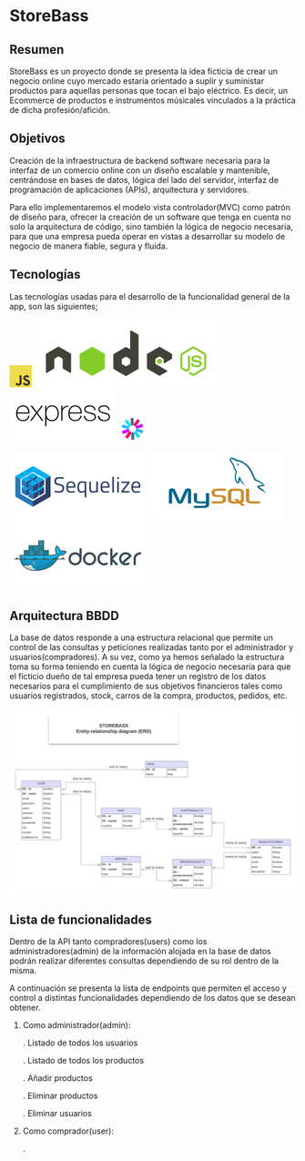 # StoreBass 

## Resumen 

StoreBass es un proyecto donde se presenta la idea ficticia de crear un negocio online cuyo mercado estaría orientado a suplir y suministar productos para aquellas personas que tocan el bajo eléctrico. Es decir, un Ecommerce de productos e instrumentos músicales vinculados a la práctica de dicha profesión/afición. 

## Objetivos 
Creación de la infraestructura de backend software necesaria para la interfaz de un comercio online con un diseño escalable y mantenible, centrándose en bases de datos, lógica del lado del servidor, interfaz de programación de aplicaciones (APIs), arquitectura y servidores.

Para ello implementaremos el modelo vista controlador(MVC) como patrón de diseño para, ofrecer la creación de un software que tenga en cuenta no solo la arquitectura de código, sino también la lógica de negocio necesaria, para que una empresa pueda operar en vistas a desarrollar su modelo de negocio de manera fiable, segura y fluida. 

## Tecnologías
Las tecnologías usadas para el desarrollo de la funcionalidad general de la app, son las siguientes; 

![JS](./img/logo-javascript-logo-png-transparentj.png) 
![NODE](./img/nodejs-horizontal%20(1).svg)
![EXPRESS](./img/expressjs-ar21%20(1)%20(1).svg)
![JWT](./img/icons8-json-web-token-48.png)

![SEQUELIZE](./img/sequelizejs-ar21%20(1)%20(1).svg)
![MYSQL](./img/mysql-ar21%20(1)%20(1).svg)
![DOCKER]( ./img/docker-ar21%20(1)%20(2).svg)


  ## Arquitectura BBDD

La base de datos responde a una estructura relacional que permite un control de las consultas y peticiones realizadas tanto por el administrador y usuarios(compradores). A su vez, como ya hemos señalado la estructura toma su forma teniendo en cuenta la lógica de negocio necesaria para que el ficticio dueño de tal empresa pueda tener un registro de los datos necesarios para el cumplimiento de sus objetivos financieros tales como usuarios registrados, stock, carros de la compra, productos, pedidos, etc. 

![DB](./img/Model%20databases%20(1).png)
 
## Lista de funcionalidades

Dentro de la API tanto compradores(users) como los administradores(admin) de la información alojada en la base de datos podrán realizar diferentes consultas dependiendo de su rol dentro de la misma. 

A continuación se presenta la lista de endpoints que permiten el acceso y control a distintas funcionalidades dependiendo de los datos que se desean obtener. 

1) Como administrador(admin): 

    . Listado de todos los usuarios
    
    . Listado de todos los productos
    
    . Añadir productos

    . Eliminar productos

    . Eliminar usuarios
 
 2) Como comprador(user): 

    . 
